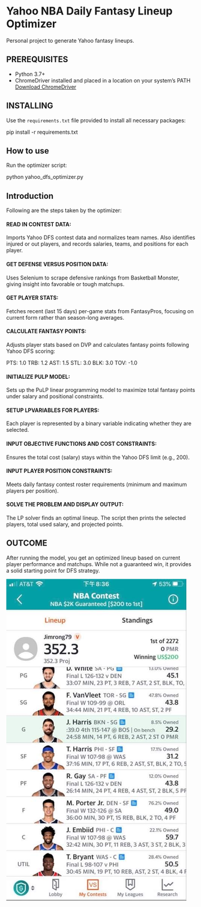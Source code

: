 # Yahoo NBA Daily Fantasy Lineup Optimizer

Personal project to generate Yahoo fantasy lineups.

## PREREQUISITES

- Python 3.7+
- ChromeDriver installed and placed in a location on your system’s PATH  
  [Download ChromeDriver](https://chromedriver.chromium.org/downloads)

## INSTALLING

Use the `requirements.txt` file provided to install all necessary packages:

pip install -r requirements.txt

## How to use

Run the optimizer script:

python yahoo_dfs_optimizer.py

## Introduction

Following are the steps taken by the optimizer:

#### READ IN CONTEST DATA:
Imports Yahoo DFS contest data and normalizes team names. Also identifies injured or out players, and records salaries, teams, and positions for each player.

#### GET DEFENSE VERSUS POSITION DATA:
Uses Selenium to scrape defensive rankings from Basketball Monster, giving insight into favorable or tough matchups.

#### GET PLAYER STATS:
Fetches recent (last 15 days) per-game stats from FantasyPros, focusing on current form rather than season-long averages.

#### CALCULATE FANTASY POINTS:
Adjusts player stats based on DVP and calculates fantasy points following Yahoo DFS scoring:

PTS: 1.0
TRB: 1.2
AST: 1.5
STL: 3.0
BLK: 3.0
TOV: -1.0

#### INITIALIZE PULP MODEL:
Sets up the PuLP linear programming model to maximize total fantasy points under salary and positional constraints.

#### SETUP LPVARIABLES FOR PLAYERS:
Each player is represented by a binary variable indicating whether they are selected.

#### INPUT OBJECTIVE FUNCTIONS AND COST CONSTRAINTS:
Ensures the total cost (salary) stays within the Yahoo DFS limit (e.g., 200).

#### INPUT PLAYER POSITION CONSTRAINTS:
Meets daily fantasy contest roster requirements (minimum and maximum players per position).

#### SOLVE THE PROBLEM AND DISPLAY OUTPUT:
The LP solver finds an optimal lineup. The script then prints the selected players, total used salary, and projected points.

## OUTCOME

After running the model, you get an optimized lineup based on current player performance and matchups. While not a guaranteed win, it provides a solid starting point for DFS strategy.

![](/images/winning.jpg)
